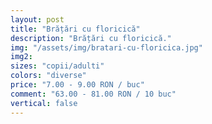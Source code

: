 ```yaml
---
layout: post
title: "Brățări cu floricică"
description: "Brățări cu floricică."
img: "/assets/img/bratari-cu-floricica.jpg"
img2: 
sizes: "copii/adulti"
colors: "diverse"
price: "7.00 - 9.00 RON / buc"
comment: "63.00 - 81.00 RON / 10 buc"
vertical: false
---
```

